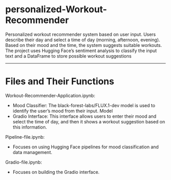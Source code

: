 # personalized-Workout-Recommender

 Personalized workout recommender system based on user input. Users describe their day and select a time of day (morning, afternoon, evening). Based on their mood and the time, the system suggests suitable workouts. The project uses Hugging Face’s sentiment analysis to classify the input text and a DataFrame to store possible workout suggestions

---

# Files and Their Functions

Workout-Recommender-Application.ipynb:
- Mood Classifier: The black-forest-labs/FLUX.1-dev model is used to identify the user’s mood from their input. Model
- Gradio Interface: This interface allows users to enter their mood and select the time of day, and then it shows a workout suggestion based on this information.

Pipeline-file.ipynb:
- Focuses on using Hugging Face pipelines for mood classification and data management.

Gradio-file.ipynb: 
- Focuses on building the Gradio interface.

